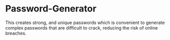# Password-Generator
This  creates strong, and unique passwords which is convenient to generate complex passwords that are difficult to crack, reducing the risk of online breaches. 
